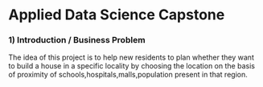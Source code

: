 # Applied Data Science Capstone
### 1) Introduction / Business Problem
The idea of this project is to help new residents to plan whether they want to build a house in a specific locality by choosing the location on the basis of proximity of schools,hospitals,malls,population present in that region.

